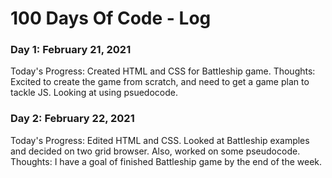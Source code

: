 # 100 Days Of Code - Log

### Day 1: February 21, 2021
Today's Progress: Created HTML and CSS for Battleship game.
Thoughts: Excited to create the game from scratch, and need to get a game plan to tackle JS. Looking at using psuedocode.

### Day 2: February 22, 2021
Today's Progress: Edited HTML and CSS. Looked at Battleship examples and decided on two grid browser. Also, worked on some pseudocode.
Thoughts: I have a goal of finished Battleship game by the end of the week.
